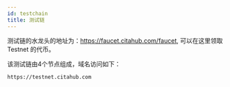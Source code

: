 ```yaml
---
id: testchain
title: 测试链
---
```


测试链的水龙头的地址为：https://faucet.citahub.com/faucet, 可以在这里领取 Testnet 的代币。

该测试链由4个节点组成，域名访问如下：

    https://testnet.citahub.com
